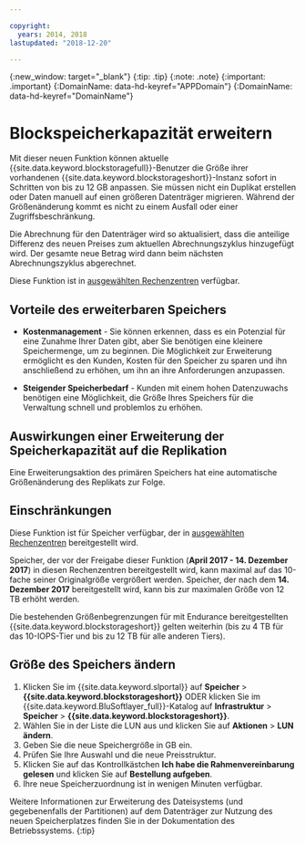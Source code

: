 ```yaml
---

copyright:
  years: 2014, 2018
lastupdated: "2018-12-20"

---
```

{:new_window: target="_blank"}
{:tip: .tip}
{:note: .note}
{:important: .important}
{:DomainName: data-hd-keyref="APPDomain"}
{:DomainName: data-hd-keyref="DomainName"}

# Blockspeicherkapazität erweitern

Mit dieser neuen Funktion können aktuelle {{site.data.keyword.blockstoragefull}}-Benutzer die Größe ihrer vorhandenen {{site.data.keyword.blockstorageshort}}-Instanz sofort in Schritten von bis zu 12 GB anpassen. Sie müssen nicht ein Duplikat erstellen oder Daten manuell auf einen größeren Datenträger migrieren. Während der Größenänderung kommt es nicht zu einem Ausfall oder einer Zugriffsbeschränkung.

Die Abrechnung für den Datenträger wird so aktualisiert, dass die anteilige Differenz des neuen Preises zum aktuellen Abrechnungszyklus hinzugefügt wird. Der gesamte neue Betrag wird dann beim nächsten Abrechnungszyklus abgerechnet.

Diese Funktion ist in [ausgewählten Rechenzentren](new-ibm-block-and-file-storage-location-and-features.html) verfügbar.

## Vorteile des erweiterbaren Speichers

- **Kostenmanagement** - Sie können erkennen, dass es ein Potenzial für eine Zunahme Ihrer Daten gibt, aber Sie benötigen eine kleinere Speichermenge, um zu beginnen. Die Möglichkeit zur Erweiterung ermöglicht es den Kunden, Kosten für den Speicher zu sparen und ihn anschließend zu erhöhen, um ihn an ihre Anforderungen anzupassen.  

- **Steigender Speicherbedarf** - Kunden mit einem hohen Datenzuwachs benötigen eine Möglichkeit, die Größe Ihres Speichers für die Verwaltung schnell und problemlos zu erhöhen.

## Auswirkungen einer Erweiterung der Speicherkapazität auf die Replikation

Eine Erweiterungsaktion des primären Speichers hat eine automatische Größenänderung des Replikats zur Folge.

## Einschränkungen

Diese Funktion ist für Speicher verfügbar, der in [ausgewählten Rechenzentren](new-ibm-block-and-file-storage-location-and-features.html) bereitgestellt wird.

Speicher, der vor der Freigabe dieser Funktion (**April 2017 - 14. Dezember 2017**) in diesen Rechenzentren bereitgestellt wird, kann maximal auf das 10-fache seiner Originalgröße vergrößert werden. Speicher, der nach dem **14. Dezember 2017** bereitgestellt wird, kann bis zur maximalen Größe von 12 TB erhöht werden.

Die bestehenden Größenbegrenzungen für mit Endurance bereitgestellten {{site.data.keyword.blockstorageshort}} gelten weiterhin (bis zu 4 TB für das 10-IOPS-Tier und bis zu 12 TB für alle anderen Tiers).

## Größe des Speichers ändern

1. Klicken Sie im {{site.data.keyword.slportal}} auf **Speicher** > **{{site.data.keyword.blockstorageshort}}** ODER klicken Sie im {{site.data.keyword.BluSoftlayer_full}}-Katalog auf **Infrastruktur** > **Speicher** > **{{site.data.keyword.blockstorageshort}}**.
2. Wählen Sie in der Liste die LUN aus und klicken Sie auf **Aktionen** > **LUN ändern**.
3. Geben Sie die neue Speichergröße in GB ein.
4. Prüfen Sie Ihre Auswahl und die neue Preisstruktur.
5. Klicken Sie auf das Kontrollkästchen **Ich habe die Rahmenvereinbarung gelesen** und klicken Sie auf **Bestellung aufgeben**.
6. Ihre neue Speicherzuordnung ist in wenigen Minuten verfügbar.

Weitere Informationen zur Erweiterung des Dateisystems (und gegebenenfalls der Partitionen) auf dem Datenträger zur Nutzung des neuen Speicherplatzes  finden Sie in der Dokumentation des Betriebssystems.
{:tip}
